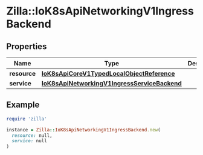 # Zilla::IoK8sApiNetworkingV1IngressBackend

## Properties

| Name | Type | Description | Notes |
| ---- | ---- | ----------- | ----- |
| **resource** | [**IoK8sApiCoreV1TypedLocalObjectReference**](IoK8sApiCoreV1TypedLocalObjectReference.md) |  | [optional] |
| **service** | [**IoK8sApiNetworkingV1IngressServiceBackend**](IoK8sApiNetworkingV1IngressServiceBackend.md) |  | [optional] |

## Example

```ruby
require 'zilla'

instance = Zilla::IoK8sApiNetworkingV1IngressBackend.new(
  resource: null,
  service: null
)
```

